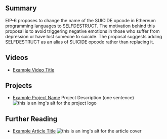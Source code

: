## Summary

EIP-6 proposes to change the name of the SUICIDE opcode in Ethereum programming languages to SELFDESTRUCT. The motivation behind this proposal is to avoid triggering negative emotions in those who suffer from depression or have lost someone to suicide. The proposal suggests adding SELFDESTRUCT as an alias of SUICIDE opcode rather than replacing it.

## Videos

- [Example Video Title](https://www.youtube.com/watch?v=TDGq4aeevgY)

## Projects

- [Example Project Name](https://xxxx.xxx/xxxxx) Project Description (one sentence) ![this is an img's alt for the project logo](https://xxxx.xxx/project-logo.xxx)

## Further Reading

- [Example Article Title](https://xxxx.xxx/xxxxx) ![this is an img's alt for the article cover](https://xxxx.xxx/article-cover.xxx)
